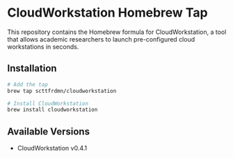 # CloudWorkstation Homebrew Tap

This repository contains the Homebrew formula for CloudWorkstation, a tool that allows academic researchers to launch pre-configured cloud workstations in seconds.

## Installation

```bash
# Add the tap
brew tap scttfrdmn/cloudworkstation

# Install CloudWorkstation
brew install cloudworkstation
```

## Available Versions

- CloudWorkstation v0.4.1